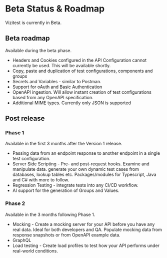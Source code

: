 # Beta Status & Roadmap

Vizitest is currently in Beta. 

## Beta roadmap
Available during the beta phase.

- Headers and Cookies configured in the API Configuration cannot currently be used. This will be available shortly.
- Copy, paste and duplication of test configurations, components and groups
- Secrets and Variables - similar to Postman.
- Support for oAuth and Basic Authentication
- OpenAPI ingestion. Will allow instant creation of test configurations based from any OpenAPI specification.
- Additional MIME types. Currently only JSON is supported


## Post release
### Phase 1
Available in the first 3 months after the Version 1 release.

- Passing data from an endpoint response to another endpoint in a single test configuration.
- Server Side Scripting - Pre- and post-request hooks. Examine and manipulate data. generate your own dynamic test cases from databases, lookup tables etc. Packages/modules for Typescript, Java and C# with more to follow.
- Regression Testing - integrate tests into any CI/CD workflow. 
- AI support for the generation of Groups and Values.

### Phase 2
Available in the 3 months following Phase 1.

- Mocking - Create a mocking server for your API before you have any real data. Ideal for both developers and QA. Populate mocking data from response snapshots or from OpenAPI example data.
- GraphQL
- Load testing - Create load profiles to test how your API performs under real-world conditions.


